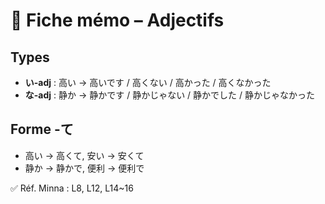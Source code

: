 # 📘 Fiche mémo – Adjectifs

## Types
- **い-adj** : 高い → 高いです / 高くない / 高かった / 高くなかった  
- **な-adj** : 静か → 静かです / 静かじゃない / 静かでした / 静かじゃなかった  

## Forme -て
- 高い → 高くて, 安い → 安くて  
- 静か → 静かで, 便利 → 便利で  

✅ Réf. Minna : L8, L12, L14~16
